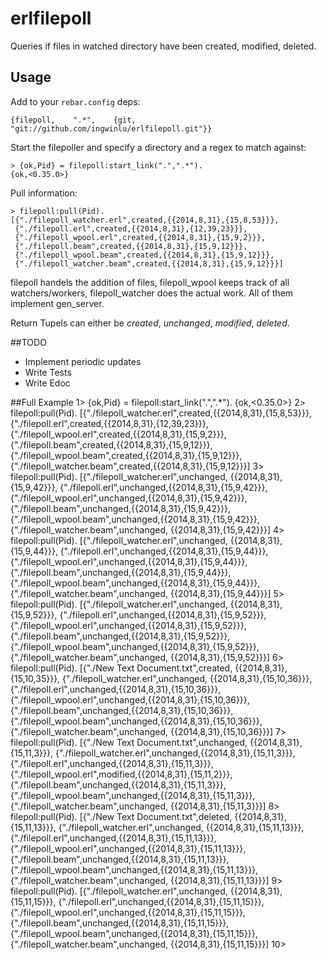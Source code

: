 erlfilepoll
===========

Queries if files in watched directory have been created, modified, deleted.

## Usage ##
Add to your `rebar.config` deps:

    {filepoll,    ".*",    {git, "git://github.com/ingwinlu/erlfilepoll.git"}}

Start the filepoller and specify a directory and a regex to match against:

    > {ok,Pid} = filepoll:start_link(".",".*").
    {ok,<0.35.0>}

Pull information:

    > filepoll:pull(Pid).
    [{"./filepoll_watcher.erl",created,{{2014,8,31},{15,8,53}}},
     {"./filepoll.erl",created,{{2014,8,31},{12,39,23}}},
     {"./filepoll_wpool.erl",created,{{2014,8,31},{15,9,2}}},
     {"./filepoll.beam",created,{{2014,8,31},{15,9,12}}},
     {"./filepoll_wpool.beam",created,{{2014,8,31},{15,9,12}}},
     {"./filepoll_watcher.beam",created,{{2014,8,31},{15,9,12}}}]

filepoll handels the addition of files, filepoll_wpool keeps track of all watchers/workers, filepoll_watcher does the actual work. All of them implement gen_server.

Return Tupels can either be _created_, _unchanged_, _modified_, _deleted_.

##TODO
* Implement periodic updates
* Write Tests
* Write Edoc

##Full Example
    1> {ok,Pid} = filepoll:start_link(".",".*").
    {ok,<0.35.0>}
    2> filepoll:pull(Pid).
    [{"./filepoll_watcher.erl",created,{{2014,8,31},{15,8,53}}},
     {"./filepoll.erl",created,{{2014,8,31},{12,39,23}}},
     {"./filepoll_wpool.erl",created,{{2014,8,31},{15,9,2}}},
     {"./filepoll.beam",created,{{2014,8,31},{15,9,12}}},
     {"./filepoll_wpool.beam",created,{{2014,8,31},{15,9,12}}},
     {"./filepoll_watcher.beam",created,{{2014,8,31},{15,9,12}}}]
    3> filepoll:pull(Pid).
    [{"./filepoll_watcher.erl",unchanged,
      {{2014,8,31},{15,9,42}}},
     {"./filepoll.erl",unchanged,{{2014,8,31},{15,9,42}}},
     {"./filepoll_wpool.erl",unchanged,{{2014,8,31},{15,9,42}}},
     {"./filepoll.beam",unchanged,{{2014,8,31},{15,9,42}}},
     {"./filepoll_wpool.beam",unchanged,{{2014,8,31},{15,9,42}}},
     {"./filepoll_watcher.beam",unchanged,
      {{2014,8,31},{15,9,42}}}]
    4> filepoll:pull(Pid).
    [{"./filepoll_watcher.erl",unchanged,
      {{2014,8,31},{15,9,44}}},
     {"./filepoll.erl",unchanged,{{2014,8,31},{15,9,44}}},
     {"./filepoll_wpool.erl",unchanged,{{2014,8,31},{15,9,44}}},
     {"./filepoll.beam",unchanged,{{2014,8,31},{15,9,44}}},
     {"./filepoll_wpool.beam",unchanged,{{2014,8,31},{15,9,44}}},
     {"./filepoll_watcher.beam",unchanged,
      {{2014,8,31},{15,9,44}}}]
    5> filepoll:pull(Pid).
    [{"./filepoll_watcher.erl",unchanged,
      {{2014,8,31},{15,9,52}}},
     {"./filepoll.erl",unchanged,{{2014,8,31},{15,9,52}}},
     {"./filepoll_wpool.erl",unchanged,{{2014,8,31},{15,9,52}}},
     {"./filepoll.beam",unchanged,{{2014,8,31},{15,9,52}}},
     {"./filepoll_wpool.beam",unchanged,{{2014,8,31},{15,9,52}}},
     {"./filepoll_watcher.beam",unchanged,
      {{2014,8,31},{15,9,52}}}]
    6> filepoll:pull(Pid).
    [{"./New Text Document.txt",created,
      {{2014,8,31},{15,10,35}}},
     {"./filepoll_watcher.erl",unchanged,
      {{2014,8,31},{15,10,36}}},
     {"./filepoll.erl",unchanged,{{2014,8,31},{15,10,36}}},
     {"./filepoll_wpool.erl",unchanged,{{2014,8,31},{15,10,36}}},
     {"./filepoll.beam",unchanged,{{2014,8,31},{15,10,36}}},
     {"./filepoll_wpool.beam",unchanged,{{2014,8,31},{15,10,36}}},
     {"./filepoll_watcher.beam",unchanged,
      {{2014,8,31},{15,10,36}}}]
    7> filepoll:pull(Pid).
    [{"./New Text Document.txt",unchanged,
      {{2014,8,31},{15,11,3}}},
     {"./filepoll_watcher.erl",unchanged,{{2014,8,31},{15,11,3}}},
     {"./filepoll.erl",unchanged,{{2014,8,31},{15,11,3}}},
     {"./filepoll_wpool.erl",modified,{{2014,8,31},{15,11,2}}},
     {"./filepoll.beam",unchanged,{{2014,8,31},{15,11,3}}},
     {"./filepoll_wpool.beam",unchanged,{{2014,8,31},{15,11,3}}},
     {"./filepoll_watcher.beam",unchanged,
      {{2014,8,31},{15,11,3}}}]
    8> filepoll:pull(Pid).
    [{"./New Text Document.txt",deleted,
      {{2014,8,31},{15,11,13}}},
     {"./filepoll_watcher.erl",unchanged,
      {{2014,8,31},{15,11,13}}},
     {"./filepoll.erl",unchanged,{{2014,8,31},{15,11,13}}},
     {"./filepoll_wpool.erl",unchanged,{{2014,8,31},{15,11,13}}},
     {"./filepoll.beam",unchanged,{{2014,8,31},{15,11,13}}},
     {"./filepoll_wpool.beam",unchanged,{{2014,8,31},{15,11,13}}},
     {"./filepoll_watcher.beam",unchanged,
      {{2014,8,31},{15,11,13}}}]
    9> filepoll:pull(Pid).
    [{"./filepoll_watcher.erl",unchanged,
      {{2014,8,31},{15,11,15}}},
     {"./filepoll.erl",unchanged,{{2014,8,31},{15,11,15}}},
     {"./filepoll_wpool.erl",unchanged,{{2014,8,31},{15,11,15}}},
     {"./filepoll.beam",unchanged,{{2014,8,31},{15,11,15}}},
     {"./filepoll_wpool.beam",unchanged,{{2014,8,31},{15,11,15}}},
     {"./filepoll_watcher.beam",unchanged,
      {{2014,8,31},{15,11,15}}}]
    10>

